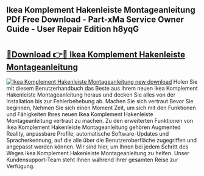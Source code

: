 ## Ikea Komplement Hakenleiste Montageanleitung PDf Free Download - Part-xMa Service Owner Guide - User Repair Edition h8yqG

# <h2><a href="http://df8tduk.blite.top/?on=Ikea+Komplement+Hakenleiste+Montageanleitung">🔗Download 👉🔴 Ikea Komplement Hakenleiste Montageanleitung</a></h2>

[![Ikea Komplement Hakenleiste Montageanleitung new download](https://i.imgur.com/lujVjoI.png)](http://df8tduk.blite.top/?on=Ikea+Komplement+Hakenleiste+Montageanleitung)
Holen Sie mit diesem Benutzerhandbuch das Beste aus Ihrem neuen Ikea Komplement Hakenleiste Montageanleitung heraus und decken Sie alles von der Installation bis zur Fehlerbehebung ab. Machen Sie sich vertraut Bevor Sie beginnen, Nehmen Sie sich einen Moment Zeit, um sich mit den Funktionen und Fähigkeiten Ihres neuen Ikea Komplement Hakenleiste Montageanleitung vertraut zu machen. Zu den erweiterten Funktionen von Ikea Komplement Hakenleiste Montageanleitung gehören Augmented Reality, anpassbare Profile, automatische Software-Updates und Spracherkennung, auf die alle über die Benutzeroberfläche zugegriffen und angepasst werden können. Wir sind hier, um Ihnen bei jedem Schritt des Weges Ikea Komplement Hakenleiste Montageanleitung zu helfen. Unser Kundensupport-Team steht Ihnen während Ihrer gesamten Reise zur Verfügung.

